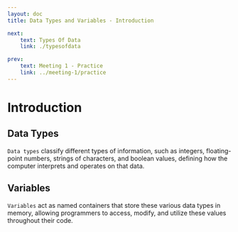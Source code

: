 ```yaml
---
layout: doc
title: Data Types and Variables - Introduction

next:
    text: Types Of Data
    link: ./typesofdata

prev:
    text: Meeting 1 - Practice
    link: ../meeting-1/practice
---
```


# Introduction
## Data Types
```Data types``` classify different types of information, such as integers, floating-point numbers, strings of characters, and boolean values, defining how the computer interprets and operates on that data.
## Variables
```Variables``` act as named containers that store these various data types in memory, allowing programmers to access, modify, and utilize these values throughout their code. 

<!-- ## ini gatau apa <Badge type="info" text="code"/>
ini baris code baris code adalah balalalabl alba lbalbal balbalbalb ala bablab alblalal ablabalalbalb al bablablbalb abal abllb aablal ```<component>```
### ini adalah something

::: code-group
```js [js]
import blabla from "./retjeh/blabla.vue"

const bilakau = (args) => {
    if (args === "gatau") {
        console.log("yo ndak tau kok tanya saya")
    }
}
```
```html [html]
<img src="assets/images/test.png" width=120 height=10>
```
:::
## ini juga gatau
[ini link](https://www.youtube.com/)
## ini image
![logo apapun itu](https://vuejs.org/images/logo.png)
::: warning FYI
ini video bukan video yg aneh aneh yagesya ```ini video just for education```
::: -->
